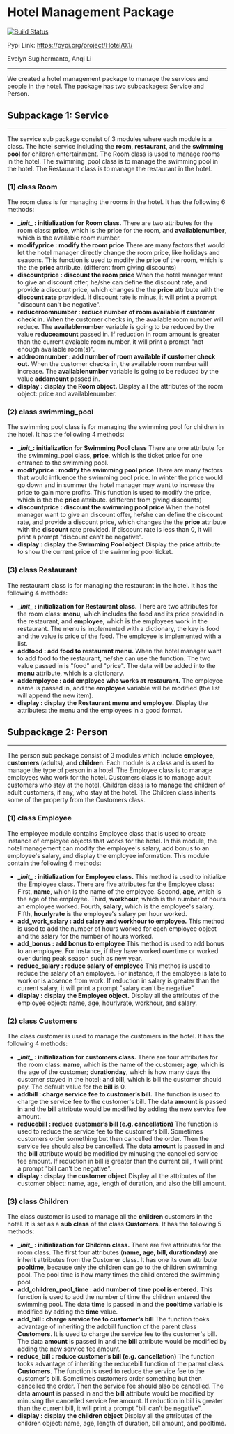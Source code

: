 # Hotel Management Package

[![Build Status](https://app.travis-ci.com/anqiubc/533-lab4.svg?token=gXX2VZwumP3CqT69yc6o&branch=main)](https://app.travis-ci.com/anqiubc/533-lab4)

Pypi Link: https://pypi.org/project/Hotel/0.1/


Evelyn Sugihermanto, Anqi Li

---
We created a hotel management package to manage the services and people in the hotel. The package has two subpackages: Service and Person. 
## Subpackage 1: Service
---
The service sub package consist of 3 modules where each module is a class. The hotel service including the **room**, **restaurant**, and the **swimming pool** for children entertainment. The Room class is used to manage rooms in the hotel. The swimming_pool class is to manage the swimming pool in the hotel. The Restaurant class is to manage the restaurant in the hotel. 

###  (1) class Room
The room class is for managing the rooms in the hotel. It has the following 6 methods: 
- **\__init\__ : initialization for Room class.**
There are two attributes for the room class: **price**, which is the price for the room, and **availablenumber**, which is the available room number.
- **modifyprice : modify the room price**
There are many factors that would let the hotel manager directly change the room price, like holidays and seasons. This function is used to modify the price of the room, which is the the **price** attribute. (different from giving discounts) 
- **discountprice : discount the room price**
When the hotel manager want to give an discount offer, he/she can define the discount rate, and provide a discount price, which changes the the **price** attribute with the **discount rate** provided. If discount rate is minus, it will print a prompt "discount can't be negative".
- **reduceroomnumber : reduce number of room available if customer check in.**
When the customer checks in, the available room number will reduce. The **availablenumber** variable is going to be reduced by the value **reduceamount** passed in.  If reduction in room amount is greater than the current avaiable room number, it will print a prompt "not enough available room(s)".
-	**addroomnumber : add number of room available if customer check out.**
When the customer checks in, the available room number will increase. The **availablenumber** variable is going to be reduced by the value **addamount** passed in. 
-	**display : display the Room object.**
Display all the attributes of the room object: price and availablenumber.

###  (2) class swimming_pool

The swimming pool class is for managing the swimming pool for children in the hotel. It has the following 4 methods:
- **\__init\__: initialization for Swimming Pool class**
There are one attribute for the swimming_pool class, **price**, which is the ticket price for one entrance to the swimming pool.
- **modifyprice : modify the swimming pool price**
There are many factors that would influence the swimming pool price. In winter the price would go down and in summer the hotel manager may want to increase the price to gain more profits. This function is used to modify the price, which is the the **price** attribute. (different from giving discounts) 
- **discountprice : discount the swimming pool price**
When the hotel manager want to give an discount offer, he/she can define the discount rate, and provide a discount price,  which changes the the **price** attribute with the **discount** rate provided. If discount rate is less than 0, it will print a prompt "discount can't be negative".
- **display : display the Swimming Pool object**
Display the **price** attribute to show the current price of the swimming pool ticket.

###  (3) class Restaurant

The restaurant class is for managing the restaurant in the hotel. It has the following 4 methods: 
- **\__init\__ : initialization for Restaurant class.**
There are two attributes for the room class: **menu**, which includes the food and its price provided in the restaurant, and **employee**, which is the employees work in the restaurant. The menu is implemented with a dictionary, the key is food and the value is price of the food. The employee is implemented with a list. 
- **addfood : add food to restaurant menu.** 
When the hotel manager want to add food to the restaurant, he/she can use the function. The two value passed in is "food" and "price". The data will be added into the **menu** attribute, which is a dictionary.
- **addemployee : add employee who works at restaurant.**
The employee name is passed in, and the **employee** variable will be modified (the list will append the new item).
-	**display : display the Restaurant menu and employee.**
Display the attributes: the menu and the employees in a good format.

## Subpackage 2: Person
---
The person sub package consist of 3 modules which include **employee**, **customers** (adults), and **children**. Each module is a class and is used to manage the type of person in a hotel. The Employee class is to manage employees who work for the hotel. Customers class is to manage adult customers who stay at the hotel. Children class is to manage the children of adult customers, if any, who stay at the hotel. The Children class inherits some of the property from the Customers class.
###  (1) class Employee
The employee module contains Employee class that is used to create instance of employee objects that works for the hotel. In this module, the hotel management can modify the employee's salary, add bonus to an employee's salary, and display the employee information. This module contain the following 6 methods:
- **\__init\__ : initialization for Employee class.**
This method is used to initialize the Employee class. There are five attributes for the Employee class: First, **name**, which is the name of the employee. Second, **age**, which is the age of the employee. Third, **workhour**, which is the number of hours an employee worked. Fourth, **salary**, which is the employee's salary. Fifth, **hourlyrate** is the employee's salary per hour worked.
- **add_work_salary : add salary and workhour to employee.**
This method is used to add the number of hours worked for each employee object and the salary for the number of hours worked.
- **add_bonus : add bonus to employee**
This method is used to add bonus to an employee. For instance, if they have worked overtime or worked over during peak season such as new year.
- **reduce_salary : reduce salary of employee**
This methos is used to reduce the salary of an employee. For instance, if the employee is late to work or is absence from work. If reduction in salary is greater than the current salary, it will print a prompt "salary can't be negative".
-	**display : display the Employee object.**
Display all the attributes of the employee object: name, age, hourlyrate, workhour, and salary.

###  (2) class Customers
The class customer is used to manage the customers in the hotel. It has the following 4 methods:
- **\__init\__ : initialization for customers class.**
There are four attributes for the room class: **name**, which is the name of the customer; **age**, which is the age of the customer; **durationday**, which is how many days the customer stayed in the hotel; and **bill**, which is bill the customer should pay. The default value for the **bill** is 0.
- **addbill : charge service fee to customer’s bill.**
The function is used to charge the service fee to the customer's bill. The data **amount** is passed in and the **bill** attribute would be modified by adding the new service fee amount.
- **reducebill : reduce customer’s bill (e.g. cancellation)**
The function is used to reduce the service fee to the customer's bill. Sometimes customers order something but then cancelled the order. Then the service fee should also be cancelled. The data **amount** is passed in and the **bill** attribute would be modified by minusing the cancelled service fee amount. If reduction in bill is greater than the current bill, it will print a prompt "bill can't be negative".
- **display : display the customer object**
Display all the attributes of the customer object: name, age, length of duration, and also the bill amount.

###  (3) class Children
The class customer is used to manage all the **children** customers in the hotel. It is set as a **sub class** of the class **Customers**. It has the following 5 methods:
- **\__init\__ : initialization for Children class.**
There are five attributes for the room class. The first four attributes (**name, age, bill, durationday**) are inherit attributes from the Customer class. It has one its own attribute **pooltime**, because only the children can go to the children swimming pool. The pool time is how many times the child entered the swimming pool.
- **add_children_pool_time : add number of time pool is entered.**
This function is used to add the number of time the children entered the swimming pool. The data **time** is passed in and the **pooltime** variable is modified by adding the **time** value.
- **add_bill : charge service fee to customer’s bill**
The function tooks advantage of inheriting the addbill function of the parent class **Customers**. It is used to charge the service fee to the customer's bill. The data **amount** is passed in and the **bill** attribute would be modified by adding the new service fee amount.
- **reduce_bill : reduce customer’s bill (e.g. cancellation)**
The function tooks advantage of inheriting the reducebill function of the parent class **Customers**. The function is used to reduce the service fee to the customer's bill. Sometimes customers order something but then cancelled the order. Then the service fee should also be cancelled. The data **amount** is passed in and the **bill** attribute would be modified by minusing the cancelled service fee amount. If reduction in bill is greater than the current bill, it will print a prompt "bill can't be negative".
- **display : display the children object**
Display all the attributes of the children object: name, age, length of duration, bill amount, and pooltime.

